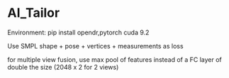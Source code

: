 # AI_Tailor

Environment: pip install opendr,pytorch cuda 9.2

Use SMPL shape + pose + vertices + measurements as loss

for multiple view fusion, use max pool of features instead of a FC layer of double the size (2048 x 2 for 2 views)